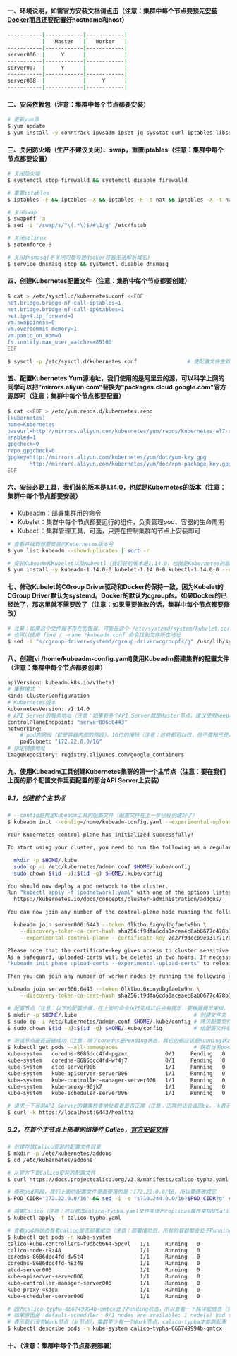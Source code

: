 #### 一、环境说明，如需官方安装文档请[点击](https://kubernetes.io/docs/setup/production-environment/tools/kubeadm/create-cluster-kubeadm/)（注意：集群中每个节点要预先[安装Docker](https://github.com/firechiang/kubernetes-study/tree/master/docker/docs/docker-online-install.md)而且还要配置好hostname和host）
```bash
-----------|------------|------------|
           |   Master   |   Worker   | 
-----------|------------|------------|
server006  |     Y      |            |
-----------|------------|------------|
server007  |     Y      |            |
-----------|------------|------------|
server008  |            |     Y      |
-----------|------------|------------|
```

#### 二、安装依赖包（注意：集群中每个节点都要安装）
```bash
# 更新yum源
$ yum update                            
$ yum install -y conntrack ipvsadm ipset jq sysstat curl iptables libseccomp
```

#### 三、关闭防火墙（生产不建议关闭）、swap，重置iptables（注意：集群中每个节点都要设置）
```bash
# 关闭防火墙
$ systemctl stop firewalld && systemctl disable firewalld

# 重置iptables
$ iptables -F && iptables -X && iptables -F -t nat && iptables -X -t nat && iptables -P FORWARD ACCEPT

# 关闭swap
$ swapoff -a
$ sed -i '/swap/s/^\(.*\)$/#\1/g' /etc/fstab

# 关闭selinux
$ setenforce 0

# 关闭dnsmasq(不关闭可能导致docker容器无法解析域名)
$ service dnsmasq stop && systemctl disable dnsmasq
```

#### 四、创建Kubernetes配置文件（注意：集群中每个节点都要创建）
```bash
$ cat > /etc/sysctl.d/kubernetes.conf <<EOF
net.bridge.bridge-nf-call-iptables=1
net.bridge.bridge-nf-call-ip6tables=1
net.ipv4.ip_forward=1
vm.swappiness=0
vm.overcommit_memory=1
vm.panic_on_oom=0
fs.inotify.max_user_watches=89100
EOF

$ sysctl -p /etc/sysctl.d/kubernetes.conf                # 使配置文件生效（注意：这一步不能报错）
```

#### 五、配置Kubernetes Yum源地址，我们使用的是阿里云的源，可以科学上网的同学可以把"mirrors.aliyun.com"替换为"packages.cloud.google.com"官方源即可（注意：集群中每个节点都要配置）
```bash
$ cat <<EOF > /etc/yum.repos.d/kubernetes.repo
[kubernetes]
name=Kubernetes
baseurl=http://mirrors.aliyun.com/kubernetes/yum/repos/kubernetes-el7-x86_64
enabled=1
gpgcheck=0
repo_gpgcheck=0
gpgkey=http://mirrors.aliyun.com/kubernetes/yum/doc/yum-key.gpg
       http://mirrors.aliyun.com/kubernetes/yum/doc/rpm-package-key.gpg
EOF
```

#### 六、安装必要工具，我们装的版本是1.14.0，也就是Kubernetes的版本（注意：集群中每个节点都要安装）
 - Kubeadm：部署集群用的命令
 - Kubelet：集群中每个节点都要运行的组件，负责管理pod、容器的生命周期
 - Kubectl：集群管理工具，可选，只要在控制集群的节点上安装即可
```bash
# 查看并找到想要安装的Kubernetes版本号
$ yum list kubeadm --showduplicates | sort -r  

# 安装Kubeadm和Kubelet以及Kubectl（我们装的版本是1.14.0，也就是Kubernetes的版本）
$ yum install -y kubeadm-1.14.0-0 kubelet-1.14.0-0 kubectl-1.14.0-0 --disableexcludes=kubernetes
```

#### 七、修改Kubelet的CGroup Driver驱动和Docker的保持一致，因为Kubelet的CGroup Driver默认为systemd。Docker的默认为cgroupfs。如果Docker的已经改了，那这里就不需要改了（注意：如果需要修改的话，集群中每个节点都要修改）
```bash
# 注意：如果这个文件报不存在的错误，可能是这个 /etc/systemd/system/kubelet.service.d/10-kubeadm.conf 目录
# 也可以使用 find / -name *kubeadm.conf 命令找到文件所在地址
$ sed -i "s/cgroup-driver=systemd/cgroup-driver=cgroupfs/g" /usr/lib/systemd/system/kubelet.service.d/10-kubeadm.conf
```

#### 八、创建[vi /home/kubeadm-config.yaml]使用Kubeadm搭建集群的配置文件（注意：集群中每个节点都要创建）
```bash
apiVersion: kubeadm.k8s.io/v1beta1
# 集群模式
kind: ClusterConfiguration
# Kubernetes版本
kubernetesVersion: v1.14.0
# API Server的服务地址（注意：如果有多个API Server就是Master节点，建议使用Keepalived抢占IP，以达到高可用）
controlPlaneEndpoint: "server006:6443"
networking:
    # pod的网段（就是容器内部的网段），16位的掩码（注意：这些都可以改，但不要和已使用的网段起冲突）
    podSubnet: "172.22.0.0/16"
# 指定镜像地址    
imageRepository: registry.aliyuncs.com/google_containers
```
#### 九、使用Kubeadm工具创建Kubernetes集群的第一个主节点（注意：要在我们上面的那个配置文件里面配置的那台API Server上安装）
##### 9.1，创建首个主节点
```bash
# --config是指定Kubeadm工具的配置文件（配置文件在上一步已经创建好了）
$ kubeadm init --config=/home/kubeadm-config.yaml --experimental-upload-certs

Your Kubernetes control-plane has initialized successfully!

To start using your cluster, you need to run the following as a regular user:

  mkdir -p $HOME/.kube
  sudo cp -i /etc/kubernetes/admin.conf $HOME/.kube/config
  sudo chown $(id -u):$(id -g) $HOME/.kube/config

You should now deploy a pod network to the cluster.
Run "kubectl apply -f [podnetwork].yaml" with one of the options listed at:
  https://kubernetes.io/docs/concepts/cluster-administration/addons/

You can now join any number of the control-plane node running the following command on each as root:

  kubeadm join server006:6443 --token 0lktbo.6xqnydbgfaetw9hn \
    --discovery-token-ca-cert-hash sha256:f9dfa6cda0aceaec8ab0677c478b3638691d27aa1fcd7fe66d0e7d26c67b3ab1 \
    --experimental-control-plane --certificate-key 2d27f9decb9e931771790f95a612a3bbd0a11544e425baba1cd9862aef2cb706

Please note that the certificate-key gives access to cluster sensitive data, keep it secret!
As a safeguard, uploaded-certs will be deleted in two hours; If necessary, you can use 
"kubeadm init phase upload-certs --experimental-upload-certs" to reload certs afterward.

Then you can join any number of worker nodes by running the following on each as root:

kubeadm join server006:6443 --token 0lktbo.6xqnydbgfaetw9hn \
    --discovery-token-ca-cert-hash sha256:f9dfa6cda0aceaec8ab0677c478b3638691d27aa1fcd7fe66d0e7d26c67b3ab1

# 配置节点（注意：以下的配置步骤，在上面的命令执行完成以后会有提示，要根据提示来做，一般是在Your Kubernetes control-plane has initialized successfully! 下面）
$ mkdir -p $HOME/.kube                                     # 创建文件夹
$ sudo cp -i /etc/kubernetes/admin.conf $HOME/.kube/config # 拷贝配置文件到$HOME/.kube目录（注意：这个配置文件包含集群的信息和API Server的访问地址）
$ sudo chown $(id -u):$(id -g) $HOME/.kube/config          # 给配置文件赋予权限

# 测试节点是否搭建成功（注意：除了coredns是Pending状态，其它的都应该是Running状态。也可使用netstat -ntlp查看各个服务是否都起起来了）
$ kubectl get pods --all-namespaces                        # 获取当前pod的所有命名空间
kube-system   coredns-8686dcc4fd-pgzmx            0/1     Pending   0          29m
kube-system   coredns-8686dcc4fd-wf4j7            0/1     Pending   0          29m
kube-system   etcd-server006                      1/1     Running   0          28m
kube-system   kube-apiserver-server006            1/1     Running   0          28m
kube-system   kube-controller-manager-server006   1/1     Running   0          28m
kube-system   kube-proxy-96jk7                    1/1     Running   0          29m
kube-system   kube-scheduler-server006            1/1     Running   0          28m

# 请求一下当前API Server的健康检查地址看看是否正常（注意：正常的话会返回ok，-k表示使用https）
$ curl -k https://localhost:6443/healthz
```

##### 9.2，在首个主节点上部署网络插件 Calico，[官方安装文档](https://docs.projectcalico.org/v3.8/getting-started/kubernetes/installation/calico#installing-with-the-kubernetes-api-datastoremore-than-50-nodes)
```bash
# 创建存放Calico安装的配置文件目录
$ mkdir -p /etc/kubernetes/addons                          
$ cd /etc/kubernetes/addons

# 从官方下载Calico安装的配置文件
$ curl https://docs.projectcalico.org/v3.8/manifests/calico-typha.yaml -O

# 修改pod网段，我们上面的配置文件里面使用的是：172.22.0.0/16，所以要修改成它
$ POD_CIDR="172.22.0.0/16" && sed -i -e "s?10.244.0.0/16?$POD_CIDR?g" calico-typha.yaml

# 部署Calico（注意：可以修改calico-typha.yaml文件里面的replicas属性来指定Calico的部署副本数（默认是1，就是同时部署2个Calico），-f是指定配置文件）
$ kubectl apply -f calico-typha.yaml

# 查看pod的状态看看calico是否部署成功（注意：部署成功后，所有的容器都会处于Running（运行）状态）
$ kubectl get pods -n kube-system
calico-kube-controllers-f9dbcb664-5pcvl   1/1     Running   0          2m28s
calico-node-r9z48                         1/1     Running   0          2m28s
coredns-8686dcc4fd-dw5t4                  1/1     Running   0          26m
coredns-8686dcc4fd-h8z48                  1/1     Running   0          26m
etcd-server006                            1/1     Running   0          26m
kube-apiserver-server006                  1/1     Running   0          26m
kube-controller-manager-server006         1/1     Running   0          26m
kube-proxy-4sdgx                          1/1     Running   0          26m
kube-scheduler-server006                  1/1     Running   0          26m

# 因为calico-typha-666749994b-qmtcx处于Pending状态，所以查看一下其详细信息（里面有没启动起来的原因）
# 如果原因是：default-scheduler  0/1 nodes are available: 1 node(s) had taints that the pod didn't tolerate
# 表示我们没有Work节点（从节点），集群至少有一个Work节点，calico-typha才能跑起来
$ kubectl describe pods -n kube-system calico-typha-666749994b-qmtcx
```

#### 十、（注意：集群中每个节点都要部署）
```bash

```

